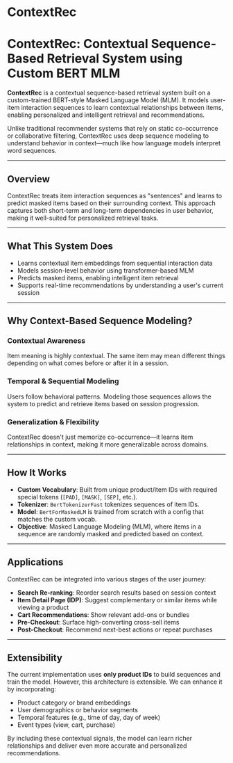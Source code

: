 # ContextRec


# ContextRec: Contextual Sequence-Based Retrieval System using Custom BERT MLM

**ContextRec** is a contextual sequence-based retrieval system built on a custom-trained BERT-style Masked Language Model (MLM). It models user-item interaction sequences to learn contextual relationships between items, enabling personalized and intelligent retrieval and recommendations.

Unlike traditional recommender systems that rely on static co-occurrence or collaborative filtering, ContextRec uses deep sequence modeling to understand behavior in context—much like how language models interpret word sequences.

---

## Overview

ContextRec treats item interaction sequences as "sentences" and learns to predict masked items based on their surrounding context. This approach captures both short-term and long-term dependencies in user behavior, making it well-suited for personalized retrieval tasks.

---

## What This System Does

- Learns contextual item embeddings from sequential interaction data
- Models session-level behavior using transformer-based MLM
- Predicts masked items, enabling intelligent item retrieval
- Supports real-time recommendations by understanding a user's current session

---

## Why Context-Based Sequence Modeling?

### Contextual Awareness
Item meaning is highly contextual. The same item may mean different things depending on what comes before or after it in a session.

### Temporal & Sequential Modeling
Users follow behavioral patterns. Modeling those sequences allows the system to predict and retrieve items based on session progression.

### Generalization & Flexibility
ContextRec doesn't just memorize co-occurrence—it learns item relationships in context, making it more generalizable across domains.

---

## How It Works

- **Custom Vocabulary**: Built from unique product/item IDs with required special tokens (`[PAD]`, `[MASK]`, `[SEP]`, etc.).
- **Tokenizer**: `BertTokenizerFast` tokenizes sequences of item IDs.
- **Model**: `BertForMaskedLM` is trained from scratch with a config that matches the custom vocab.
- **Objective**: Masked Language Modeling (MLM), where items in a sequence are randomly masked and predicted based on context.

---

## Applications

ContextRec can be integrated into various stages of the user journey:

- **Search Re-ranking**: Reorder search results based on session context
- **Item Detail Page (IDP)**: Suggest complementary or similar items while viewing a product
- **Cart Recommendations**: Show relevant add-ons or bundles
- **Pre-Checkout**: Surface high-converting cross-sell items
- **Post-Checkout**: Recommend next-best actions or repeat purchases

---

## Extensibility

The current implementation uses **only product IDs** to build sequences and train the model. However, this architecture is extensible. We can enhance it by incorporating:

- Product category or brand embeddings
- User demographics or behavior segments
- Temporal features (e.g., time of day, day of week)
- Event types (view, cart, purchase)

By including these contextual signals, the model can learn richer relationships and deliver even more accurate and personalized recommendations.



